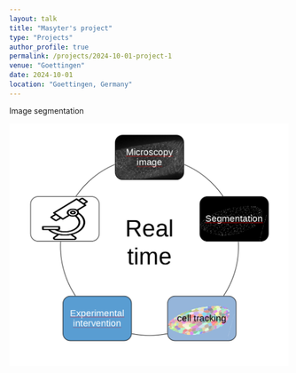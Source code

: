 ```yaml
---
layout: talk
title: "Masyter's project"
type: "Projects"
author_profile: true
permalink: /projects/2024-10-01-project-1
venue: "Goettingen"
date: 2024-10-01
location: "Goettingen, Germany"
---
```

Image segmentation

![Image segmentation workflow](../images/workFlow.png)
